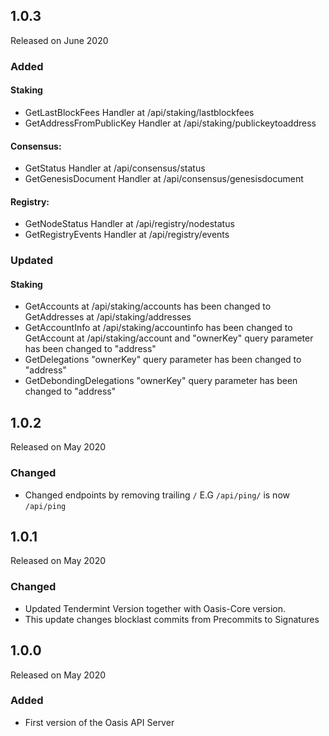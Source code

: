 ## 1.0.3
Released on June 2020

### Added

#### Staking

* GetLastBlockFees Handler at /api/staking/lastblockfees
* GetAddressFromPublicKey Handler at /api/staking/publickeytoaddress

#### Consensus:

* GetStatus Handler at /api/consensus/status
* GetGenesisDocument Handler at /api/consensus/genesisdocument

#### Registry:

* GetNodeStatus Handler at /api/registry/nodestatus
* GetRegistryEvents Handler at /api/registry/events

### Updated

#### Staking

* GetAccounts at /api/staking/accounts has been changed to GetAddresses at /api/staking/addresses
* GetAccountInfo at /api/staking/accountinfo has been changed to GetAccount at /api/staking/account and "ownerKey" query parameter has been changed to "address"
* GetDelegations "ownerKey" query parameter has been changed to "address"
* GetDebondingDelegations "ownerKey" query parameter has been changed to "address"


## 1.0.2

Released on May 2020

### Changed

*  Changed endpoints by removing trailing `/` E.G `/api/ping/` is now `/api/ping`


## 1.0.1

Released on May 2020

### Changed

* Updated Tendermint Version together with Oasis-Core version.
* This update changes blocklast commits from Precommits to Signatures

## 1.0.0

Released on May 2020

### Added

* First version of the Oasis API Server